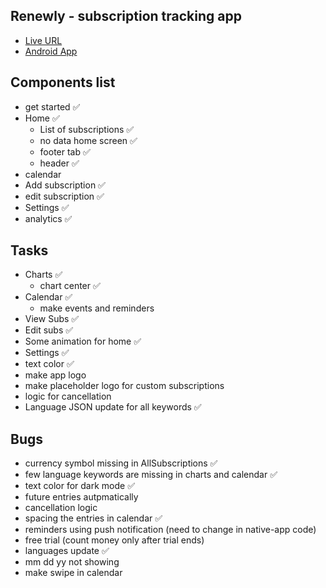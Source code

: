 ## Renewly - subscription tracking app

- [Live URL](https://amiyadas.github.io/renewly)
- [Android App](#)

## Components list

- get started ✅
- Home ✅
  - List of subscriptions ✅
  - no data home screen ✅
  - footer tab ✅
  - header ✅
- calendar
- Add subscription ✅
- edit subscription ✅
- Settings ✅
- analytics ✅

## Tasks

- Charts ✅
  - chart center ✅
- Calendar ✅
  - make events and reminders
- View Subs ✅
- Edit subs ✅
- Some animation for home ✅
- Settings ✅
- text color ✅
- make app logo
- make placeholder logo for custom subscriptions
- logic for cancellation
- Language JSON update for all keywords ✅

## Bugs

- currency symbol missing in AllSubscriptions ✅
- few language keywords are missing in charts and calendar ✅
- text color for dark mode ✅
- future entries autpmatically
- cancellation logic
- spacing the entries in calendar ✅
- reminders using push notification (need to change in native-app code)
- free trial (count money only after trial ends)
- languages update ✅
- mm dd yy not showing
- make swipe in calendar
